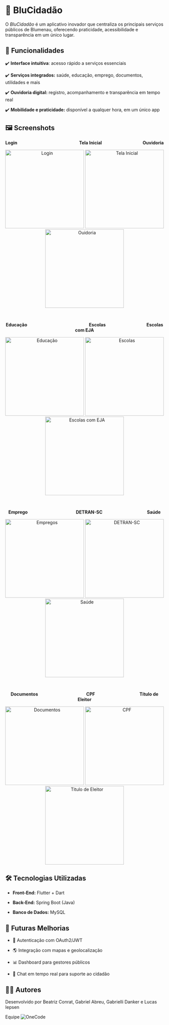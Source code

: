 # 📱 BluCidadão

O *BluCidadão* é um aplicativo inovador que centraliza os principais serviços públicos de Blumenau, oferecendo praticidade, acessibilidade e transparência em um único lugar.

## 🚀 Funcionalidades
  
  ✔️ **Interface intuitiva**: acesso rápido a serviços essenciais
  
  ✔️ **Serviços integrados:** saúde, educação, emprego, documentos, utilidades e mais
  
  ✔️ **Ouvidoria digital:** registro, acompanhamento e transparência em tempo real
  
  ✔️ **Mobilidade e praticidade:** disponível a qualquer hora, em um único app

## 🖼️ Screenshots

<p align="center">
  <b>Login</b> &nbsp;&nbsp;&nbsp;&nbsp;&nbsp;&nbsp;&nbsp;&nbsp;&nbsp;&nbsp;&nbsp;&nbsp;&nbsp;&nbsp;&nbsp;&nbsp;&nbsp;&nbsp;&nbsp;&nbsp;&nbsp;&nbsp;&nbsp;&nbsp;&nbsp;&nbsp;&nbsp;&nbsp;&nbsp;&nbsp;&nbsp;&nbsp;&nbsp;&nbsp;&nbsp;&nbsp;&nbsp;&nbsp;&nbsp;&nbsp;&nbsp;&nbsp;&nbsp;&nbsp;&nbsp;&nbsp;&nbsp;&nbsp; 
  <b>Tela Inicial</b>
&nbsp;&nbsp;&nbsp;&nbsp;&nbsp;&nbsp;&nbsp;&nbsp;&nbsp;&nbsp;&nbsp;&nbsp;&nbsp;&nbsp;&nbsp;&nbsp;&nbsp;&nbsp;&nbsp;&nbsp;&nbsp;&nbsp;&nbsp;&nbsp;&nbsp;&nbsp;&nbsp;&nbsp;&nbsp;&nbsp;&nbsp;
   <b>Ouvidoria</b>
</p>
<p align="center">
  <img src="./screenshots/login.jpg" alt="Login" width="250"/> 
  <img src="./screenshots/telaincial.jpg" alt="Tela Inicial" width="250"/>
  <img src="./screenshots/ouvidoria.jpg" alt="Ouidoria" width="250"/>
</p>
<br>
<p align="center">
  <b>Educação</b> &nbsp;&nbsp;&nbsp;&nbsp;&nbsp;&nbsp;&nbsp;&nbsp;&nbsp;&nbsp;&nbsp;&nbsp;&nbsp;&nbsp;&nbsp;&nbsp;&nbsp;&nbsp;&nbsp;&nbsp;&nbsp;&nbsp;&nbsp;&nbsp;&nbsp;&nbsp;&nbsp;&nbsp;&nbsp;&nbsp;&nbsp;&nbsp;&nbsp;&nbsp;&nbsp;&nbsp;&nbsp;&nbsp;&nbsp;&nbsp;&nbsp;&nbsp;&nbsp;&nbsp;&nbsp;&nbsp;&nbsp;&nbsp; 
  <b>Escolas</b>
&nbsp;&nbsp;&nbsp;&nbsp;&nbsp;&nbsp;&nbsp;&nbsp;&nbsp;&nbsp;&nbsp;&nbsp;&nbsp;&nbsp;&nbsp;&nbsp;&nbsp;&nbsp;&nbsp;&nbsp;&nbsp;&nbsp;&nbsp;&nbsp;&nbsp;&nbsp;&nbsp;&nbsp;&nbsp;&nbsp;&nbsp;
   <b>Escolas com EJA</b>
</p>
<p align="center">
  <img src="./screenshots/educacao.jpg" alt="Educação" width="250"/> 
  <img src="./screenshots/escolas.jpg" alt="Escolas" width="250"/>
  <img src="./screenshots/eja.jpg" alt="Escolas com EJA" width="250"/>
</p>
<br>
<p align="center">
  <b>Emprego</b> &nbsp;&nbsp;&nbsp;&nbsp;&nbsp;&nbsp;&nbsp;&nbsp;&nbsp;&nbsp;&nbsp;&nbsp;&nbsp;&nbsp;&nbsp;&nbsp;&nbsp;&nbsp;&nbsp;&nbsp;&nbsp;&nbsp;&nbsp;&nbsp;&nbsp;&nbsp;&nbsp;&nbsp;&nbsp;&nbsp;&nbsp;&nbsp;&nbsp;&nbsp;&nbsp;&nbsp;&nbsp;
  <b>DETRAN-SC</b>
&nbsp;&nbsp;&nbsp;&nbsp;&nbsp;&nbsp;&nbsp;&nbsp;&nbsp;&nbsp;&nbsp;&nbsp;&nbsp;&nbsp;&nbsp;&nbsp;&nbsp;&nbsp;&nbsp;&nbsp;&nbsp;&nbsp;&nbsp;&nbsp;&nbsp;&nbsp;&nbsp;&nbsp;&nbsp;&nbsp;&nbsp;&nbsp;&nbsp;&nbsp;
   <b>Saúde</b>
</p>
<p align="center">
  <img src="./screenshots/emprego.jpg" alt="Empregos" width="250"/> 
  <img src="./screenshots/detran.jpg" alt="DETRAN-SC" width="250"/>
  <img src="./screenshots/saude.jpg" alt="Saúde" width="250"/>
</p>
<br>
<p align="center">
  <b>Documentos</b> &nbsp;&nbsp;&nbsp;&nbsp;&nbsp;&nbsp;&nbsp;&nbsp;&nbsp;&nbsp;&nbsp;&nbsp;&nbsp;&nbsp;&nbsp;&nbsp;&nbsp;&nbsp;&nbsp;&nbsp;&nbsp;&nbsp;&nbsp;&nbsp;&nbsp;&nbsp;&nbsp;&nbsp;&nbsp;&nbsp;&nbsp;&nbsp;&nbsp;&nbsp;&nbsp;&nbsp;&nbsp;
  <b>CPF</b>
&nbsp;&nbsp;&nbsp;&nbsp;&nbsp;&nbsp;&nbsp;&nbsp;&nbsp;&nbsp;&nbsp;&nbsp;&nbsp;&nbsp;&nbsp;&nbsp;&nbsp;&nbsp;&nbsp;&nbsp;&nbsp;&nbsp;&nbsp;&nbsp;&nbsp;&nbsp;&nbsp;&nbsp;&nbsp;&nbsp;&nbsp;&nbsp;&nbsp;&nbsp;
   <b>Título de Eleitor</b>
</p>
<p align="center">
  <img src="./screenshots/documentos.jpg" alt="Documentos" width="250"/> 
  <img src="./screenshots/cpf.jpg" alt="CPF" width="250"/>
  <img src="./screenshots/titulo de eleitor.jpg" alt="Titulo de Eleitor" width="250"/>
</p>

## 🛠️ Tecnologias Utilizadas

  - **Front-End:** Flutter + Dart
  
  - **Back-End:** Spring Boot (Java)
  
  - **Banco de Dados:** MySQL

## 🧩 Futuras Melhorias
  
  - 🔐 Autenticação com OAuth2/JWT
    
  - 🌎 Integração com mapas e geolocalização
    
  - 📊 Dashboard para gestores públicos
    
  - 💬 Chat em tempo real para suporte ao cidadão


## 👨‍💻 Autores
Desenvolvido por Beatriz Conrat, Gabriel Abreu, Gabrielli Danker e Lucas Iepsen

Equipe ![OneCode](./screenshots/ouvidoria.png)
